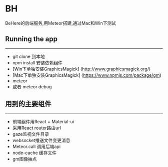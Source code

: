 # BH
BeHere的后端服务,用Meteor搭建,通过Mac和Win下测试

## Running the app
-----------------------------------
* git clone 到本地
* npm install 安装依赖组件
* [Win下单独安装GraphicsMagick] (http://www.graphicsmagick.org/)
* [Mac下单独安装GraphicsMagick] (https://www.npmjs.com/package/gm)
* meteor 
* 或者 meteor debug

## 用到的主要组件
-----------------------------------
* 前端组件用React + Material-ui
* 采用React router路由url
* gaze监视文件目录
* websocket推送文件变更消息
* Meteor.call 调用后端api
* node-cache 缓存文件
* gm图像抽点





